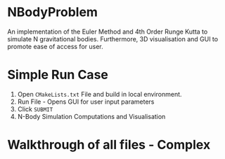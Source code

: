 # NBodyProblem
An implementation of the Euler Method and 4th Order Runge Kutta to simulate N gravitational bodies. Furthermore, 3D visualisation and GUI to promote ease of access for user.

# Simple Run Case
1) Open ```CMakeLists.txt``` File and build in local environment.
2) Run File - Opens GUI for user input parameters
3) Click ```SUBMIT```
4) N-Body Simulation Computations and Visualisation

# Walkthrough of all files - Complex
